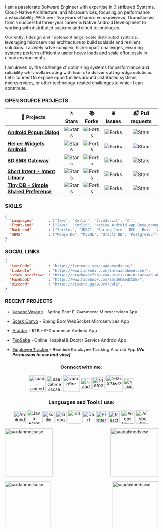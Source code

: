 I am a passionate Software Engineer with expertise in Distributed Systems, Cloud-Native Architecture, and Microservices, focusing on performance and scalability. With over five years of hands-on experience, I transitioned from a successful three-year career in Native Android Development to working with distributed systems and cloud technologies.

Currently, I design and implement large-scale distributed systems, leveraging microservices architecture to build scalable and resilient solutions. I actively solve complex, high-impact challenges, ensuring systems perform efficiently under heavy loads and scale effortlessly in cloud environments.

I am driven by the challenge of optimizing systems for performance and reliability while collaborating with teams to deliver cutting-edge solutions. Let’s connect to explore opportunities around distributed systems, microservices, or other technology-related challenges to which I can contribute.

### OPEN SOURCE PROJECTS

| 🎁 Projects                                                                                         |                                                                ⭐ Stars                                                                |                                                               📚 Forks                                                                |                                                               🛎 Issues                                                                |                                                             📬 Pull requests                                                              |
|-----------------------------------------------------------------------------------------------------|:-------------------------------------------------------------------------------------------------------------------------------------:|:-------------------------------------------------------------------------------------------------------------------------------------:|:--------------------------------------------------------------------------------------------------------------------------------------:|:-----------------------------------------------------------------------------------------------------------------------------------------:|
 | <a href="https://github.com/saadahmedscse/Android-Popup-Dialog"><b>Android Popup Dialog</b></a>     |  <img alt="Stars" src="https://img.shields.io/github/stars/saadahmedscse/Android-Popup-Dialog?style=flat-square&labelColor=343b41"/>  |  <img alt="Forks" src="https://img.shields.io/github/forks/saadahmedscse/Android-Popup-Dialog?style=flat-square&labelColor=343b41"/>  |  <img alt="Forks" src="https://img.shields.io/github/issues/saadahmedscse/Android-Popup-Dialog?style=flat-square&labelColor=343b41"/>  |  <img alt="Stars" src="https://img.shields.io/github/issues-pr/saadahmedscse/Android-Popup-Dialog?style=flat-square&labelColor=343b41"/>  |
 | <a href="https://github.com/saadahmedscse/Helper-Widgets-Android"><b>Helper Widgets Android</b></a> | <img alt="Stars" src="https://img.shields.io/github/stars/saadahmedscse/Helper-Widgets-Android?style=flat-square&labelColor=343b41"/> | <img alt="Forks" src="https://img.shields.io/github/forks/saadahmedscse/Helper-Widgets-Android?style=flat-square&labelColor=343b41"/> | <img alt="Forks" src="https://img.shields.io/github/issues/saadahmedscse/Helper-Widgets-Android?style=flat-square&labelColor=343b41"/> | <img alt="Stars" src="https://img.shields.io/github/issues-pr/saadahmedscse/Helper-Widgets-Android?style=flat-square&labelColor=343b41"/> |
 | <a href="https://github.com/saadahmedscse/BD-SMS-Gateway"><b>BD SMS Gateway</b></a>                 |     <img alt="Stars" src="https://img.shields.io/github/stars/saadahmedscse/BD-SMS-Gateway?style=flat-square&labelColor=343b41"/>     |     <img alt="Forks" src="https://img.shields.io/github/forks/saadahmedscse/BD-SMS-Gateway?style=flat-square&labelColor=343b41"/>     |     <img alt="Forks" src="https://img.shields.io/github/issues/saadahmedscse/BD-SMS-Gateway?style=flat-square&labelColor=343b41"/>     |     <img alt="Stars" src="https://img.shields.io/github/issues-pr/saadahmedscse/BD-SMS-Gateway?style=flat-square&labelColor=343b41"/>     |
 | <a href="https://github.com/saadahmedscse/ShortIntent"><b>Short Intent - Intent Library</b></a>     |      <img alt="Stars" src="https://img.shields.io/github/stars/saadahmedscse/ShortIntent?style=flat-square&labelColor=343b41"/>       |      <img alt="Forks" src="https://img.shields.io/github/forks/saadahmedscse/ShortIntent?style=flat-square&labelColor=343b41"/>       |      <img alt="Forks" src="https://img.shields.io/github/issues/saadahmedscse/ShortIntent?style=flat-square&labelColor=343b41"/>       |      <img alt="Stars" src="https://img.shields.io/github/issues-pr/saadahmedscse/ShortIntent?style=flat-square&labelColor=343b41"/>       |
 | <a href="https://github.com/saadahmedscse/TinyDB"><b>Tiny DB - Simple Shared Preference</b></a>     |         <img alt="Stars" src="https://img.shields.io/github/stars/saadahmedscse/TinyDB?style=flat-square&labelColor=343b41"/>         |         <img alt="Forks" src="https://img.shields.io/github/forks/saadahmedscse/TinyDB?style=flat-square&labelColor=343b41"/>         |         <img alt="Forks" src="https://img.shields.io/github/issues/saadahmedscse/TinyDB?style=flat-square&labelColor=343b41"/>         |         <img alt="Stars" src="https://img.shields.io/github/issues-pr/saadahmedscse/TinyDB?style=flat-square&labelColor=343b41"/>         |

### SKILLS
```json
{
  "Languages"       : ["Java", "Kotlin", "JavaScript", "C"],
  "Front-end"       : ["Java", "Kotlin", "Native Android App Development", "JSP"],
  "Back-end"        : ["Servlet", "JDBC", "Spring Core - MVC - Boot - AOP", "Firebase", "JPA", "Hibernate ORM"],
  "DBMS"            : ["Mongo DB", "MySQL", "Oracle DB", "PostgreSQL"]
}
```

### SOCIAL LINKS
```json
{
  "LeetCode"        : "https://leetcode.com/saadahmedscse/",
  "LinkedIn"        : "https://www.linkedin.com/in/saadahmedscse/",
  "Stack Overflow"  : "https://stackoverflow.com/users/10610218/saad-ahmed",
  "Facebook"        : "https://www.facebook.com/SaadAhmedSCSE/",
  "Discord"         : "https://discord.gg/263rX7JwfZ",
}
```

### RECENT PROJECTS
* <p><a href="https://github.com/saadahmedscse/VendorVoyage-SpringBoot-ECommerce-Microservices" target="_blank">Vendor Voyage</a> - Spring Boot E-Commerce Microservices App</p>
* <p><a href="https://github.com/saadahmedscse/Realtime-Chat-App-Spring-Boot-WebSocket" target="_blank">Spark Convo</a> - Spring Boot WebSocket Microservices App</p>
* <p><a href="https://play.google.com/store/apps/details?id=com.arotdar.buyer" target="_blank">Arotdar</a> - B2B - E-Commerce Android App</p>
* <p><a href="https://play.google.com/store/apps/details?id=com.topseba.app" target="_blank">TopSeba</a> - Online Hospital & Doctor Service Android App</p>
* <p><a href="#" target="_blank">Employee Tracker</a> - Realtime Employee Tracking Android App <b><i>[No Permission to use and view]</i></b></p>

<h3 align="center">Connect with me:</h3>
<p align="center">
<a href="https://linkedin.com/in/saad-ahmed-scse" target="blank"><img align="center" src="https://img.icons8.com/plasticine/200/000000/linkedin.png" alt="saad-ahmed-scse" height="55" width="55" /></a>
<a href="https://fb.com/saadahmedscse" target="blank"><img align="center" src="https://img.icons8.com/plasticine/200/000000/facebook-new.png" alt="saadahmedscse" height="50" width="50" /></a>
<a href="https://instagram.com/vamp9re" target="blank"><img align="center" src="https://img.icons8.com/plasticine/200/000000/instagram-new--v1.png" alt="vamp9re" height="55" width="55" /></a>
<a href="https://leetcode.com/saadahmedscse/" target="blank"><img align="center" src="https://img.icons8.com/external-tal-revivo-tritone-tal-revivo/256/external-level-up-your-coding-skills-and-quickly-land-a-job-logo-tritone-tal-revivo.png" alt="saadahmedscse" height="35" width="35" /></a>
<a href="https://stackoverflow.com/users/10610218/saad-ahmed" target="blank"><img align="center" src="https://img.icons8.com/stickers/48/000000/stackoverflow.png" alt="10610218/saad-ahmed" height="40" width="40" /></a>
<a href="https://discord.gg/263rX7JwfZ" target="blank"><img align="center" src="https://img.icons8.com/plasticine/100/000000/discord-square.png" alt="263rX7JwfZ" height="55" width="55" /></a>
<a href="https://www.hackerrank.com/saadahmedscse" target="blank"><img align="center" src="https://img.icons8.com/external-tal-revivo-color-tal-revivo/96/000000/external-hackerrank-is-a-technology-company-that-focuses-on-competitive-programming-logo-color-tal-revivo.png" alt="saadahmedscse" height="35" width="35" /></a>
</p>

<h3 align="center">Languages and Tools I use:</h3>
<p align="center">
<a href="https://developer.android.com" target="blank"><img align="center" src="https://img.icons8.com/color/240/000000/android-studio--v3.png" alt="Android Studio" height="40" width="40" /></a>
<a href="https://www.java.com" target="blank"><img align="center" src="https://img.icons8.com/color/240/000000/java-coffee-cup-logo--v1.png" alt="Java Programming Language" height="47" width="47" /></a>
<a href="https://kotlinlang.org" target="blank"><img align="center" src="https://img.icons8.com/color/240/000000/kotlin.png" alt="Kotlin Programming Language" height="40" width="40" /></a>
<a href="https://firebase.google.com/" target="blank"><img align="center" src="https://img.icons8.com/color/240/000000/google-firebase-console.png" alt="Google Firebase" height="40" width="36" /></a>
<a href="https://git-scm.com/" target="blank"><img align="center" src="https://img.icons8.com/color/240/000000/git.png" alt="Git" height="45" width="45" /></a>
<a href="https://dart.dev" target="blank"><img align="center" src="https://img.icons8.com/color/240/000000/dart.png" alt="Dart Programming Language" height="40" width="40" /></a>
<a href="https://flutter.dev" target="blank"><img align="center" src="https://img.icons8.com/fluency/240/000000/flutter.png" alt="Flutter" height="37" width="37" /></a>
<a href="https://reactnative.dev/" target="blank"><img align="center" src="https://img.icons8.com/color/240/000000/react-native.png" alt="React Native Programming" height="37" width="37" /></a>
<a href="https://www.photoshop.com/en" target="blank"><img align="center" src="https://img.icons8.com/fluency/240/000000/adobe-photoshop.png" alt="Adobe Photoshop" height="45" width="45" /></a>
<a href="https://www.adobe.com/products/xd.html" target="blank"><img align="center" src="https://img.icons8.com/color/240/000000/adobe-xd--v1.png" alt="Adobe XD" height="45" width="45" /></a>
</p>

<a href="https://github.com/saadahmedscse/"><img align="center" height="157em" src="https://github-readme-stats.vercel.app/api?username=saadahmedscse&theme=tokyonight&layout=compact&show_icons=true&locale=en" alt="saadahmedscse" /><img align="right" height="157em" src="https://github-readme-stats.vercel.app/api/top-langs?username=saadahmedscse&theme=tokyonight&show_icons=true&locale=en&layout=compact" alt="saadahmedscse" /></a>
</br>
</br>
<a href="https://leetcode.com/saadahmedscse/"><img align="center" height="150em" src="https://leetcard.jacoblin.cool/saadahmedscse?theme=dark" alt="saadahmedscse" /><a href="https://github.com/saadahmedscse/"><img align="right" height="150em" src="https://github-readme-streak-stats.herokuapp.com/?user=saadahmedscse&theme=tokyonight&layout=compact" alt="saadahmedscse" />
